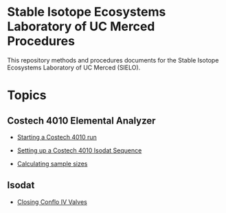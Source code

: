 # Stable Isotope Ecosystems Laboratory of UC Merced Procedures

This repository methods and procedures documents for the Stable Isotope Ecosystems Laboratory of UC Merced (SIELO).

# Topics

## Costech 4010 Elemental Analyzer

* [Starting a Costech 4010 run](./costech_EA/starting_costech_run.md)

* [Setting up a Costech 4010 Isodat Sequence](./isodat/isodat_sequence.md)

* [Calculating sample sizes](./costech_EA/sample_size_calculation.md)

## Isodat

* [Closing Conflo IV Valves](./conflo/closing_conflo_valves.md)


